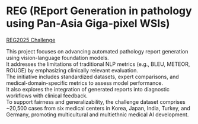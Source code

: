 # REG (REport Generation in pathology using Pan-Asia Giga-pixel WSIs)

[REG2025 Challenge](https://reg2025.grand-challenge.org/)

This project focuses on advancing automated pathology report generation using vision-language foundation models.  
It addresses the limitations of traditional NLP metrics (e.g., BLEU, METEOR, ROUGE) by emphasizing clinically relevant evaluation.  
The initiative includes standardized datasets, expert comparisons, and medical-domain-specific metrics to assess model performance.  
It also explores the integration of generated reports into diagnostic workflows with clinical feedback.  
To support fairness and generalizability, the challenge dataset comprises ~20,500 cases from six medical centers in Korea, Japan, India, Turkey, and Germany, promoting multicultural and multiethnic medical AI development.
